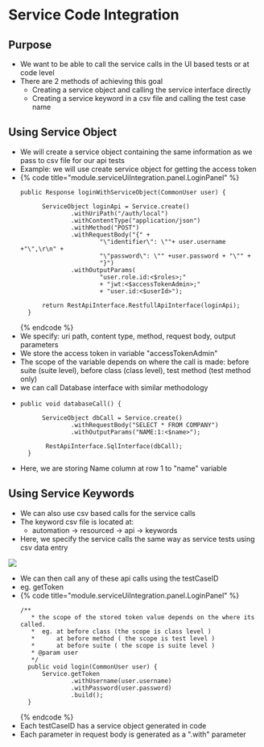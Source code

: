 # Service Code Integration

## Purpose

* We want to be able to call the service calls in the UI based tests or at code level
* There are 2 methods of achieving this goal
  * Creating a service object and calling the service interface directly
  * Creating a service keyword in a csv file and calling the test case name

## Using Service Object

* We will create a service object containing the same information as we pass to csv file for our api tests
* Example: we will use create service object for getting the access token
* {% code title="module.serviceUiIntegration.panel.LoginPanel" %}
  ```text
  public Response loginWithServiceObject(CommonUser user) {
		
  		ServiceObject loginApi = Service.create()
  				.withUriPath("/auth/local")
  				.withContentType("application/json")
  				.withMethod("POST")
  				.withRequestBody("{" + 
  						"\"identifier\": \""+ user.username +"\",\r\n" + 
  						"\"password\": \"" +user.password + "\"" + 
  						"}")
  				.withOutputParams(
  						"user.role.id:<$roles>;"
  						+ "jwt:<$accessTokenAdmin>;"
  						+ "user.id:<$userId>");
				
  		return RestApiInterface.RestfullApiInterface(loginApi);
  	}
  ```
  {% endcode %}
* We specify: uri path, content type, method, request body, output parameters
* We store the access token in variable "accessTokenAdmin"
* The scope of the variable depends on where the call is made: before suite \(suite level\), before class \(class level\), test method \(test method only\)
* we can call Database interface with similar methodology
* ```text
  public void databaseCall() {
		
  		ServiceObject dbCall = Service.create()
  				.withRequestBody("SELECT * FROM COMPANY")
  				.withOutputParams("NAME:1:<$name>");
				
  		 RestApiInterface.SqlInterface(dbCall);
  	}
  ```
* Here, we are storing Name column at row 1 to "name" variable

## Using Service Keywords

* We can also use csv based calls for the service calls
* The keyword csv file is located at:
  * automation -&gt; resourced -&gt; api -&gt; keywords
* Here, we specify the service calls the same way as service tests using csv data entry

![](../../.gitbook/assets/image%20%2830%29.png)

* We can then call any of these api calls using the testCaseID
* eg. getToken
* {% code title="module.serviceUiIntegration.panel.LoginPanel" %}
  ```text
  /**
  	 * the scope of the stored token value depends on the where its called.
  	 *  eg. at before class (the scope is class level )
  	 *      at before method ( the scope is test level )
  	 *      at before suite ( the scope is suite level )
  	 * @param user
  	 */
  	public void login(CommonUser user) {
  		Service.getToken
  				.withUsername(user.username)
  				.withPassword(user.password)
  				.build();
  	}
  ```
  {% endcode %}
* Each testCaseID has a service object generated in code
* Each parameter in request body is generated as a ".with" parameter 

